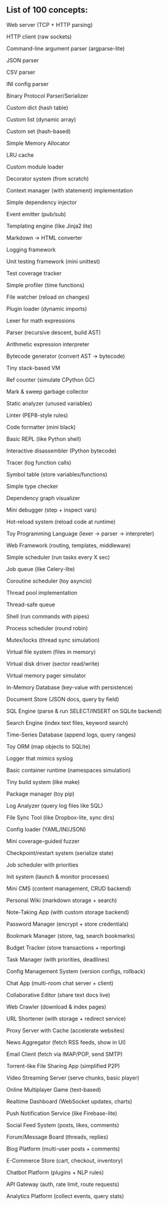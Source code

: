 ## List of 100 concepts:

Web server (TCP + HTTP parsing)

HTTP client (raw sockets)

Command-line argument parser (argparse-lite)

JSON parser

CSV parser

INI config parser

Binary Protocol Parser/Serializer

Custom dict (hash table)

Custom list (dynamic array)

Custom set (hash-based)

Simple Memory Allocator

LRU cache

Custom module loader

Decorator system (from scratch)

Context manager (with statement) implementation

Simple dependency injector

Event emitter (pub/sub)

Templating engine (like Jinja2 lite)

Markdown → HTML converter

Logging framework

Unit testing framework (mini unittest)

Test coverage tracker

Simple profiler (time functions)

File watcher (reload on changes)

Plugin loader (dynamic imports)

Lexer for math expressions

Parser (recursive descent, build AST)

Arithmetic expression interpreter

Bytecode generator (convert AST → bytecode)

Tiny stack-based VM

Ref counter (simulate CPython GC)

Mark & sweep garbage collector

Static analyzer (unused variables)

Linter (PEP8-style rules)

Code formatter (mini black)

Basic REPL (like Python shell)

Interactive disassembler (Python bytecode)

Tracer (log function calls)

Symbol table (store variables/functions)

Simple type checker

Dependency graph visualizer

Mini debugger (step + inspect vars)

Hot-reload system (reload code at runtime)

Toy Programming Language (lexer → parser → interpreter)

Web Framework (routing, templates, middleware)

Simple scheduler (run tasks every X sec)

Job queue (like Celery-lite)

Coroutine scheduler (toy asyncio)

Thread pool implementation

Thread-safe queue

Shell (run commands with pipes)

Process scheduler (round robin)

Mutex/locks (thread sync simulation)

Virtual file system (files in memory)

Virtual disk driver (sector read/write)

Virtual memory pager simulator

In-Memory Database (key-value with persistence)

Document Store (JSON docs, query by field)

SQL Engine (parse & run SELECT/INSERT on SQLite backend)

Search Engine (index text files, keyword search)

Time-Series Database (append logs, query ranges)

Toy ORM (map objects to SQLite)

Logger that mimics syslog

Basic container runtime (namespaces simulation)

Tiny build system (like make)

Package manager (toy pip)

Log Analyzer (query log files like SQL)

File Sync Tool (like Dropbox-lite, sync dirs)

Config loader (YAML/INI/JSON)

Mini coverage-guided fuzzer

Checkpoint/restart system (serialize state)

Job scheduler with priorities

Init system (launch & monitor processes)

Mini CMS (content management, CRUD backend)

Personal Wiki (markdown storage + search)

Note-Taking App (with custom storage backend)

Password Manager (encrypt + store credentials)

Bookmark Manager (store, tag, search bookmarks)

Budget Tracker (store transactions + reporting)

Task Manager (with priorities, deadlines)

Config Management System (version configs, rollback)

Chat App (multi-room chat server + client)

Collaborative Editor (share text docs live)

Web Crawler (download & index pages)

URL Shortener (with storage + redirect service)

Proxy Server with Cache (accelerate websites)

News Aggregator (fetch RSS feeds, show in UI)

Email Client (fetch via IMAP/POP, send SMTP)

Torrent-like File Sharing App (simplified P2P)

Video Streaming Server (serve chunks, basic player)

Online Multiplayer Game (text-based)

Realtime Dashboard (WebSocket updates, charts)

Push Notification Service (like Firebase-lite)

Social Feed System (posts, likes, comments)

Forum/Message Board (threads, replies)

Blog Platform (multi-user posts + comments)

E-Commerce Store (cart, checkout, inventory)

Chatbot Platform (plugins + NLP rules)

API Gateway (auth, rate limit, route requests)

Analytics Platform (collect events, query stats)